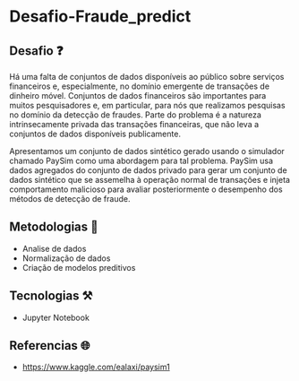 # Desafio-Fraude_predict


## Desafio ❓

<p>
Há uma falta de conjuntos de dados disponíveis ao público sobre serviços financeiros e, especialmente, no domínio emergente de transações de dinheiro móvel. Conjuntos de dados financeiros são importantes para muitos pesquisadores e, em particular, para nós que realizamos pesquisas no domínio da detecção de fraudes. Parte do problema é a natureza intrinsecamente privada das transações financeiras, que não leva a conjuntos de dados disponíveis publicamente.

Apresentamos um conjunto de dados sintético gerado usando o simulador chamado PaySim como uma abordagem para tal problema. PaySim usa dados agregados do conjunto de dados privado para gerar um conjunto de dados sintético que se assemelha à operação normal de transações e injeta comportamento malicioso para avaliar posteriormente o desempenho dos métodos de detecção de fraude.
</p>

## Metodologias 🔬

* Analise de dados
* Normalização de dados
* Criação de modelos preditivos


## Tecnologias ⚒️

* Jupyter Notebook



## Referencias 🌐

* https://www.kaggle.com/ealaxi/paysim1
